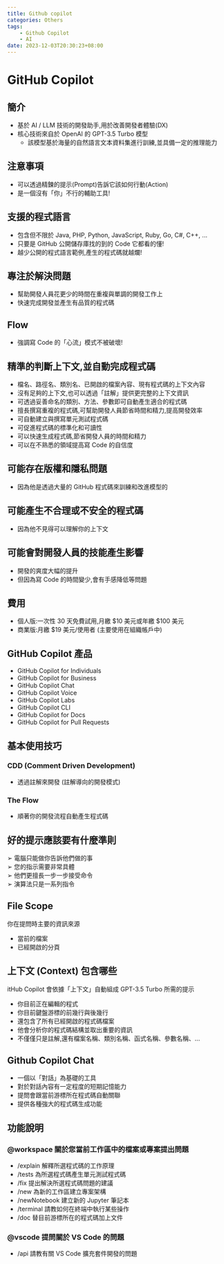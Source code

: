 ```yaml
---
title: Github copilot
categories: Others
tags: 
    - Github Copilot
    - AI
date: 2023-12-03T20:30:23+08:00
---
```


# GitHub Copilot

## 簡介

- 基於 AI / LLM 技術的開發助手,用於改善開發者體驗(DX)
- 核心技術來自於 OpenAI 的 GPT-3.5 Turbo 模型
  - 該模型基於海量的自然語言文本資料集進行訓練,並具備一定的推理能力

<!-- more -->

## 注意事項

- 可以透過精鍊的提示(Prompt)告訴它該如何行動(Action)  
- 是一個沒有「你」不行的輔助工具!

## 支援的程式語言

- 包含但不限於 Java, PHP, Python, JavaScript, Ruby, Go, C#, C++, ...
- 只要是 GitHub 公開儲存庫找的到的 Code 它都看的懂!
- 越少公開的程式語言範例,產生的程式碼就越爛!
  
## 專注於解決問題

- 幫助開發人員花更少的時間在重複與單調的開發工作上
- 快速完成開發並產生有品質的程式碼

## Flow  

- 強調寫 Code 的「心流」模式不被破壞!

## 精準的判斷上下文,並自動完成程式碼

- 檔名、路徑名、類別名、已開啟的檔案內容、現有程式碼的上下文內容
- 沒有足夠的上下文,也可以透過「註解」提供更完整的上下文資訊
- 可透過妥善命名的類別、方法、參數即可自動產生適合的程式碼
- 擅長撰寫重複的程式碼,可幫助開發人員節省時間和精力,提高開發效率
- 可自動建立與撰寫單元測試程式碼
- 可促進程式碼的標準化和可讀性
- 可以快速生成程式碼,節省開發人員的時間和精力
- 可以在不熟悉的領域提高寫 Code 的自信度

## 可能存在版權和隱私問題

- 因為他是透過大量的 GitHub 程式碼來訓練和改進模型的

## 可能產生不合理或不安全的程式碼

- 因為他不見得可以理解你的上下文

## 可能會對開發人員的技能產生影響

- 開發的爽度大幅的提升
- 但因為寫 Code 的時間變少,會有手感降低等問題

## 費用

- 個人版:一次性 30 天免費試用,月繳 $10 美元或年繳 $100 美元
- 商業版:月繳 $19 美元/使用者 (主要使用在組織帳戶中)

## GitHub Copilot 產品

- GitHub Copilot for Individuals
- GitHub Copilot for Business
- GitHub Copilot Chat
- GitHub Copilot Voice
- GitHub Copilot Labs
- GitHub Copilot CLI
- GitHub Copilot for Docs
- GitHub Copilot for Pull Requests

## 基本使用技巧

### CDD (Comment Driven Development)

- 透過註解來開發 (註解導向的開發模式)

### The Flow

- 順著你的開發流程自動產生程式碼

## 好的提示應該要有什麼準則

➢ 電腦只能做你告訴他們做的事  
➢ 您的指示需要非常具體  
➢ 他們更擅長一步一步接受命令  
➢ 演算法只是一系列指令

## File Scope

你在提問時主要的資訊來源

- 當前的檔案
- 已經開啟的分頁

## 上下文 (Context) 包含哪些  

itHub Copilot 會依據「上下文」自動組成 GPT-3.5 Turbo 所需的提示

- 你目前正在編輯的程式  
- 你目前鍵盤游標的前幾行與後幾行  
- 還包含了所有已經開啟的程式碼檔案  
- 他會分析你的程式碼結構並取出重要的資訊
- 不僅僅只是註解,還有檔案名稱、類別名稱、函式名稱、參數名稱、...

## Github Copilot Chat

- 一個以「對話」為基礎的工具
- 對於對話內容有一定程度的短期記憶能力
- 提問會跟當前游標所在程式碼自動關聯  
- 提供各種強大的程式碼生成功能

## 功能說明  

### @workspace 關於您當前工作區中的檔案或專案提出問題

- /explain 解釋所選程式碼的工作原理  
- /tests 為所選程式碼產生單元測試程式碼  
- /fix 提出解決所選程式碼問題的建議  
- /new 為新的工作區建立專案架構  
- /newNotebook 建立新的 Jupyter 筆記本  
- /terminal 請教如何在終端中執行某些操作  
- /doc 替目前游標所在的程式碼加上文件  

### @vscode 提問關於 VS Code 的問題  

- /api 請教有關 VS Code 擴充套件開發的問題
